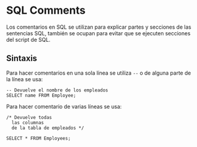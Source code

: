 # SQL Comments

Los comentarios en SQL se utilizan para explicar partes y secciones de las sentencias SQL, también se ocupan para evitar que se ejecuten secciones del script de SQL.

## Sintaxis

Para hacer comentarios en una sola línea se utiliza `--` o de alguna parte de la línea se usa:

```
-- Devuelve el nombre de los empleados
SELECT name FROM Employee;
```

Para hacer comentario de varias líneas se usa:

```
/* Devuelve todas 
  las columnas  
  de la tabla de empleados */

SELECT * FROM Employees;
```